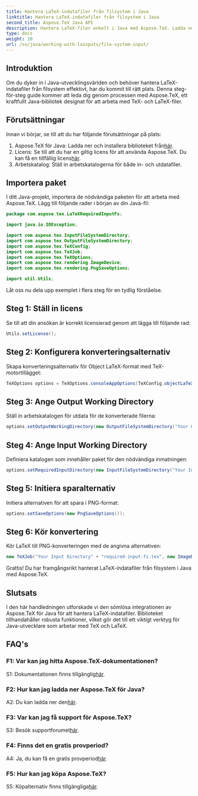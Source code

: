 ```yaml
---
title: Hantera LaTeX-indatafiler från filsystem i Java
linktitle: Hantera LaTeX-indatafiler från filsystem i Java
second_title: Aspose.TeX Java API
description: Hantera LaTeX-filer enkelt i Java med Aspose.TeX. Ladda ner nu för sömlös integration och utforska kraften i TeX i dina Java-projekt.
type: docs
weight: 10
url: /sv/java/working-with-lainputs/file-system-input/
---
```

## Introduktion

Om du dyker in i Java-utvecklingsvärlden och behöver hantera LaTeX-indatafiler från filsystem effektivt, har du kommit till rätt plats. Denna steg-för-steg guide kommer att leda dig genom processen med Aspose.TeX, ett kraftfullt Java-bibliotek designat för att arbeta med TeX- och LaTeX-filer.

## Förutsättningar

Innan vi börjar, se till att du har följande förutsättningar på plats:

1.  Aspose.TeX för Java: Ladda ner och installera biblioteket från[här](https://releases.aspose.com/tex/java/).
2.  Licens: Se till att du har en giltig licens för att använda Aspose.TeX. Du kan få en tillfällig licens[här](https://purchase.aspose.com/temporary-license/).
3. Arbetskatalog: Ställ in arbetskatalogerna för både in- och utdatafiler.

## Importera paket

I ditt Java-projekt, importera de nödvändiga paketen för att arbeta med Aspose.TeX. Lägg till följande rader i början av din Java-fil:

```java
package com.aspose.tex.LaTeXRequiredInputFs;

import java.io.IOException;

import com.aspose.tex.InputFileSystemDirectory;
import com.aspose.tex.OutputFileSystemDirectory;
import com.aspose.tex.TeXConfig;
import com.aspose.tex.TeXJob;
import com.aspose.tex.TeXOptions;
import com.aspose.tex.rendering.ImageDevice;
import com.aspose.tex.rendering.PngSaveOptions;

import util.Utils;
```

Låt oss nu dela upp exemplet i flera steg för en tydlig förståelse.

## Steg 1: Ställ in licens

Se till att din ansökan är korrekt licensierad genom att lägga till följande rad:

```java
Utils.setLicense();
```

## Steg 2: Konfigurera konverteringsalternativ

Skapa konverteringsalternativ för Object LaTeX-format med TeX-motortillägget:

```java
TeXOptions options = TeXOptions.consoleAppOptions(TeXConfig.objectLaTeX());
```

## Steg 3: Ange Output Working Directory

Ställ in arbetskatalogen för utdata för de konverterade filerna:

```java
options.setOutputWorkingDirectory(new OutputFileSystemDirectory("Your Output Directory"));
```

## Steg 4: Ange Input Working Directory

Definiera katalogen som innehåller paket för den nödvändiga inmatningen:

```java
options.setRequiredInputDirectory(new InputFileSystemDirectory("Your Input Directory" + "packages"));
```

## Steg 5: Initiera sparalternativ

Initiera alternativen för att spara i PNG-format:

```java
options.setSaveOptions(new PngSaveOptions());
```

## Steg 6: Kör konvertering

Kör LaTeX till PNG-konverteringen med de angivna alternativen:

```java
new TeXJob("Your Input Directory" + "required-input-fs.tex", new ImageDevice(), options).run();
```

Grattis! Du har framgångsrikt hanterat LaTeX-indatafiler från filsystem i Java med Aspose.TeX.

## Slutsats

I den här handledningen utforskade vi den sömlösa integrationen av Aspose.TeX för Java för att hantera LaTeX-indatafiler. Biblioteket tillhandahåller robusta funktioner, vilket gör det till ett viktigt verktyg för Java-utvecklare som arbetar med TeX och LaTeX.

## FAQ's

### F1: Var kan jag hitta Aspose.TeX-dokumentationen?

 S1: Dokumentationen finns tillgänglig[här](https://reference.aspose.com/tex/java/).

### F2: Hur kan jag ladda ner Aspose.TeX för Java?

A2: Du kan ladda ner den[här](https://releases.aspose.com/tex/java/).

### F3: Var kan jag få support för Aspose.TeX?

 S3: Besök supportforumet[här](https://forum.aspose.com/c/tex/47).

### F4: Finns det en gratis provperiod?

 A4: Ja, du kan få en gratis provperiod[här](https://releases.aspose.com/).

### F5: Hur kan jag köpa Aspose.TeX?

 S5: Köpalternativ finns tillgängliga[här](https://purchase.aspose.com/buy).